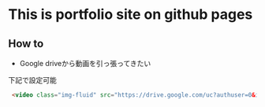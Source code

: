 # This is portfolio site on github pages

## How to

* Google driveから動画を引っ張ってきたい

下記で設定可能
```html
 <video class="img-fluid" src="https://drive.google.com/uc?authuser=0&id=1AFcGuE0fKJDK6KR37T_feLTdP7a8Kasc&export=download" controls controlsList="nofullscreen nodownload noremoteplayback" alt="video" autoplay loop oncontextmenu="return false;"></video>
```
